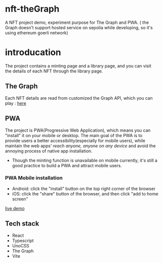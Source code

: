 # nft-theGraph

A NFT project demo, experiment purpose for The Graph and PWA. ( the Graph doesn't support hosted service on sepolia while developing, so it's using ethereum goerli network)

# introducation
The project contains a minting page and a library page, and you can visit the details of each NFT through the library page.

## The Graph
Each NFT details are read from customized the Graph API, which you can play : [here](https://thegraph.com/hosted-service/subgraph/ricy137/fake-doodles)

## PWA
The project is PWA(Progressive Web Application), which means you can "install" it on your mobile or desktop.
The main goal of the PWA is to provide users a better accessibility(especially for mobile users), while maintain the web apps' *reach anyone, anyone on any device* and avoid the annoying process of native app installation. 
* Though the minting function is unavailable on mobile currently, it's still a good practice to build a PWA and attract mobile users.

### PWA Mobile installation
- Android: click the "install" button on the top right corner of the browser
- iOS: click the "share" button of the browser, and then click "add to home screen"

[live demo](https://nft-the-graph.vercel.app/)

## Tech stack
- React
- Typescript
- UnoCSS
- The Graph
- Vite

